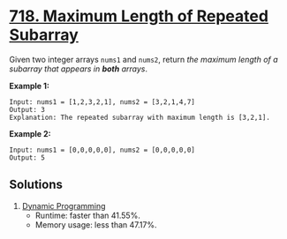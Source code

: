 # [718. Maximum Length of Repeated Subarray](https://leetcode.com/problems/maximum-length-of-repeated-subarray/)

Given two integer arrays `nums1` and `nums2`, return _the maximum length of a subarray that appears in **both** arrays_.

**Example 1:**

```
Input: nums1 = [1,2,3,2,1], nums2 = [3,2,1,4,7]
Output: 3
Explanation: The repeated subarray with maximum length is [3,2,1].
```

**Example 2:**

```
Input: nums1 = [0,0,0,0,0], nums2 = [0,0,0,0,0]
Output: 5
```

## Solutions
1. [Dynamic Programming](./MaximumLengthOfRepeatedSubarray.java)
    - Runtime: faster than 41.55%.
    - Memory usage: less than 47.17%.

